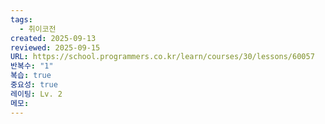 ```yaml
---
tags:
  - 취이코전
created: 2025-09-13
reviewed: 2025-09-15
URL: https://school.programmers.co.kr/learn/courses/30/lessons/60057
반복수: "1"
복습: true
중요성: true
레이팅: Lv. 2
메모:
---
```

